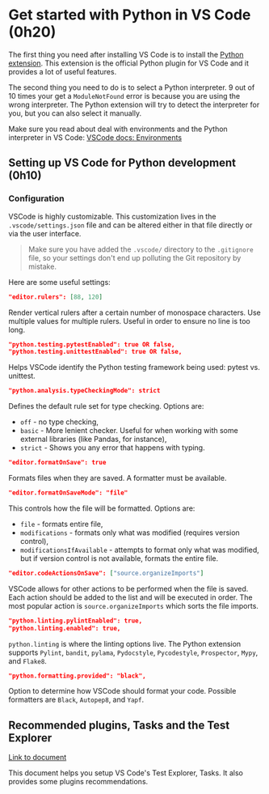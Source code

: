 # Get started with Python in VS Code (0h20)

The first thing you need after installing VS Code is to install the [Python extension](https://marketplace.visualstudio.com/items?itemName=ms-python.python). This extension is the official Python plugin for VS Code and it provides a lot of useful features.

The second thing you need to do is to select a Python interpreter. 9 out of 10 times your get a `ModuleNotFound` error is because you are using the wrong interpreter. The Python extension will try to detect the interpreter for you, but you can also select it manually.

Make sure you read about deal with environments and the Python interpreter in VS Code: [VSCode docs: Environments](https://code.visualstudio.com/docs/python/environments)

## Setting up VS Code for Python development (0h10)

### Configuration

VSCode is highly customizable. This customization lives in the `.vscode/settings.json` file and can be altered either in that file directly or via the user interface.

> Make sure you have added the `.vscode/` directory to the `.gitignore` file, so your settings don't end up polluting the Git repository by mistake.

Here are some useful settings:

```json
"editor.rulers": [88, 120]
```

Render vertical rulers after a certain number of monospace characters. Use multiple values for multiple rulers. Useful in order to ensure no line is too long.

```json
"python.testing.pytestEnabled": true OR false,
"python.testing.unittestEnabled": true OR false,
```

Helps VSCode identify the Python testing framework being used: pytest vs. unittest.

```json
"python.analysis.typeCheckingMode": strict
```

Defines the default rule set for type checking. Options are:

- `off` - no type checking,
- `basic` - More lenient checker. Useful for when working with some external libraries (like Pandas, for instance),
- `strict` - Shows you any error that happens with typing.

```json
"editor.formatOnSave": true
```

Formats files when they are saved. A formatter must be available.

```json
"editor.formatOnSaveMode": "file"
```

This controls how the file will be formatted. Options are:

- `file` - formats entire file,
- `modifications` - formats only what was modified (requires version control),
- `modificationsIfAvailable` - attempts to format only what was modified, but if version control is not available, formats the entire file.

```json
"editor.codeActionsOnSave": ["source.organizeImports"]
```

VSCode allows for other actions to be performed when the file is saved. Each action should be added to the list and will be executed in order. The most popular action is `source.organizeImports` which sorts the file imports.

```json
"python.linting.pylintEnabled": true,
"python.linting.enabled": true,
```

`python.linting` is where the linting options live. The Python extension supports `Pylint`, `bandit`, `pylama`, `Pydocstyle`, `Pycodestyle`, `Prospector`, `Mypy`, and `Flake8`.

```json
"python.formatting.provided": "black",
```

Option to determine how VSCode should format your code. Possible formatters are `Black`, `Autopep8`, and `Yapf`.

## Recommended plugins, Tasks and the Test Explorer

[Link to document](./Setting%20up%20VS%20Code%20for%20Python.docx)

This document helps you setup VS Code's Test Explorer, Tasks. It also provides some plugins recommendations.
